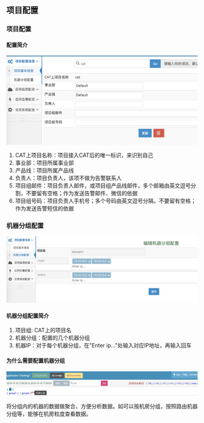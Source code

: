 ## 项目配置

### 项目配置

#### 配置简介

![](../../resources/ch2-config/project.png)

1. CAT上项目名称：项目接入CAT后的唯一标识，来识别自己
2. 事业部：项目所属事业部
3. 产品线：项目所属产品线
4. 负责人：项目负责人，该项不做为告警联系人
5. 项目组邮件：项目负责人邮件，或项目组产品线邮件，多个邮箱由英文逗号分割，不要留有空格；作为发送告警邮件、微信的依据
6. 项目组号码：项目负责人手机号；多个号码由英文逗号分隔，不要留有空格；作为发送告警短信的依据



### 机器分组配置

![](../../resources/ch2-config/machine_group.png)

#### 机器分组配置简介

1. 项目组: CAT上的项目名
2. 机器分组：配置的几个机器分组
3. 机器IP：对于每个机器分组，在"Enter ip..."处输入对应IP地址，再输入回车
    
#### 为什么需要配置机器分组

![](../../resources/ch2-config/machine_group_view.png)

将分组内的机器的数据做聚合，方便分析数据。如可以按机房分组，按照路由机器分组等，能够在机房粒度查看数据。
